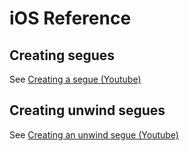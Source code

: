 # iOS Reference

## Creating segues

See [Creating a segue (Youtube)](https://youtu.be/hAJkDoSsxL4)

## Creating unwind segues

See [Creating an unwind segue (Youtube)](https://youtu.be/5Lo9XXzq8b8)